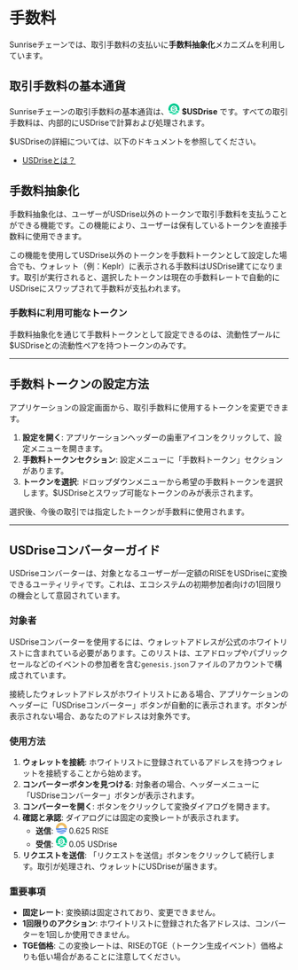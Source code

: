 # 手数料

Sunriseチェーンでは、取引手数料の支払いに**手数料抽象化**メカニズムを利用しています。

## 取引手数料の基本通貨

Sunriseチェーンの取引手数料の基本通貨は、![USDrise](../../.gitbook/assets/USDrise.png) **$USDrise** です。すべての取引手数料は、内部的にUSDriseで計算および処理されます。

$USDriseの詳細については、以下のドキュメントを参照してください。

* [USDriseとは？](../usdrise.md)

## 手数料抽象化

手数料抽象化は、ユーザーがUSDrise以外のトークンで取引手数料を支払うことができる機能です。この機能により、ユーザーは保有しているトークンを直接手数料に使用できます。

この機能を使用してUSDrise以外のトークンを手数料トークンとして設定した場合でも、ウォレット（例：Keplr）に表示される手数料はUSDrise建てになります。取引が実行されると、選択したトークンは現在の手数料レートで自動的にUSDriseにスワップされて手数料が支払われます。

### 手数料に利用可能なトークン

手数料抽象化を通じて手数料トークンとして設定できるのは、流動性プールに$USDriseとの流動性ペアを持つトークンのみです。

***

## 手数料トークンの設定方法

アプリケーションの設定画面から、取引手数料に使用するトークンを変更できます。

1. **設定を開く**: アプリケーションヘッダーの歯車アイコンをクリックして、設定メニューを開きます。
2. **手数料トークンセクション**: 設定メニューに「手数料トークン」セクションがあります。
3. **トークンを選択**: ドロップダウンメニューから希望の手数料トークンを選択します。$USDriseとスワップ可能なトークンのみが表示されます。

選択後、今後の取引では指定したトークンが手数料に使用されます。

***

## USDriseコンバーターガイド

USDriseコンバーターは、対象となるユーザーが一定額のRISEをUSDriseに変換できるユーティリティです。これは、エコシステムの初期参加者向けの1回限りの機会として意図されています。

### 対象者

USDriseコンバーターを使用するには、ウォレットアドレスが公式のホワイトリストに含まれている必要があります。このリストは、エアドロップやパブリックセールなどのイベントの参加者を含む`genesis.json`ファイルのアカウントで構成されています。

接続したウォレットアドレスがホワイトリストにある場合、アプリケーションのヘッダーに「USDriseコンバーター」ボタンが自動的に表示されます。ボタンが表示されない場合、あなたのアドレスは対象外です。

### 使用方法

1. **ウォレットを接続**: ホワイトリストに登録されているアドレスを持つウォレットを接続することから始めます。
2. **コンバーターボタンを見つける**: 対象者の場合、ヘッダーメニューに「USDriseコンバーター」ボタンが表示されます。
3. **コンバーターを開く**: ボタンをクリックして変換ダイアログを開きます。
4. **確認と承認**: ダイアログには固定の変換レートが表示されます。
   * **送信**: ![RISE](../../.gitbook/assets/RISE.png) 0.625 RISE
   * **受信**: ![USDrise](../../.gitbook/assets/USDrise.png) 0.05 USDrise
5. **リクエストを送信**: 「リクエストを送信」ボタンをクリックして続行します。取引が処理され、ウォレットにUSDriseが届きます。

### 重要事項

* **固定レート**: 変換額は固定されており、変更できません。
* **1回限りのアクション**: ホワイトリストに登録された各アドレスは、コンバーターを1回しか使用できません。
* **TGE価格**: この変換レートは、RISEのTGE（トークン生成イベント）価格よりも低い場合があることに注意してください。
